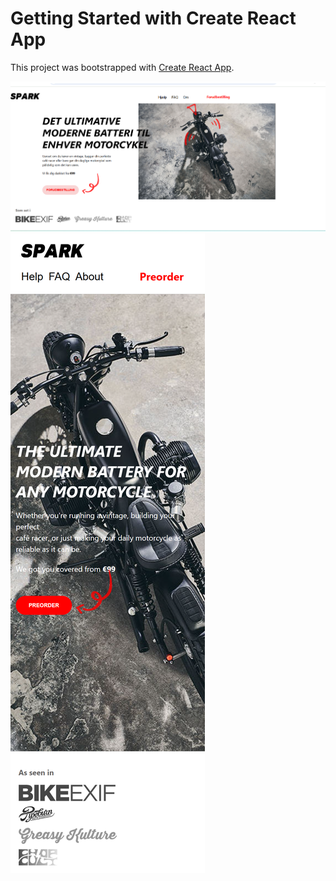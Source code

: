 # Getting Started with Create React App

This project was bootstrapped with [Create React App](https://github.com/facebook/create-react-app).

![image alt](https://github.com/Atefeh-Behroozi/frontend-test/blob/081e804c81e7da57d996a8882882297ef0c001e8/desktop%20view.png)
![image alt](https://github.com/Atefeh-Behroozi/frontend-test/blob/3a7f33bb9897e1ef026d68a9c44256708e33b2f7/localhost_3000_.png)
